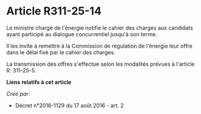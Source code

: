 # Article R311-25-14

Le ministre chargé de l'énergie notifie le cahier des charges aux candidats ayant participé au dialogue concurrentiel jusqu'à
son terme. 

Il les invite à remettre à la Commission de régulation de l'énergie leur offre dans le délai fixé par le cahier des charges. 

La transmission des offres s'effectue selon les modalités prévues à l'article R. 311-25-5.

**Liens relatifs à cet article**

_Créé par_:

  - Décret n°2016-1129 du 17 août 2016 - art. 2
